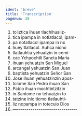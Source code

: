 ```yaml
---
ident: 'breve'
title: 'Transcription'
pagenum: 38
---
```

1.  toliztica ihuan tlachihualiz-
2.  tica ipampa in notlatlacol, ipam-
3.  pa notatlacol ipampa in no
4.  huey tlatlacol. Auhca nicno
5.  tlatlauhtia yehuatzin in cemi-
6.  cac Ychpochtli Sancta Maria
7.  ihuan yehuatzin San Miguel
8.  arcangel yehuatzin San Juan
9.  baptista yehuatzin Señor San
10.  Jose ihuan yehuatzinzin apos-
11.  tolome San Pedro ihuan San 
12.  Pablo ihuan mochtintzitzin
13.  in Santome no tehuatzin to
14.  tatzine inic ticmo tlatlauhti-
15.  liz nopampa in totecuio Dios
16.  —-------------------------------
